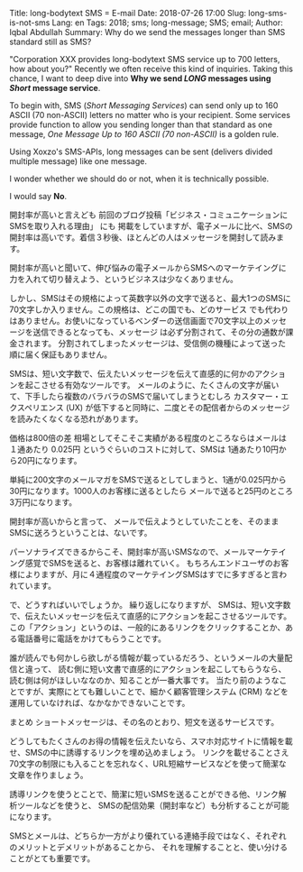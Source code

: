 Title: long-bodytext SMS = E-mail 
Date: 2018-07-26 17:00 
Slug: long-sms-is-not-sms 
Lang: en 
Tags: 2018; sms; long-message; SMS; email; 
Author: Iqbal Abdullah 
Summary: Why do we send the messages longer than SMS standard still as SMS?


"Corporation XXX provides long-bodytext SMS service up to 700 letters, how about you?"
Recently we often receive this kind of inquiries.
Taking this chance, I want to deep dive into **Why we send _LONG_ messages using _Short_ message service**.

To begin with, SMS (_Short Messaging Services_) can send only up to 160 ASCII (70 non-ASCII) letters no matter who is your recipient.
Some services provide function to allow you sending longer than that standard as one message, 
_One Message Up to 160 ASCII (70 non-ASCII)_ is a golden rule.

Using Xoxzo's SMS-APIs, long messages can be sent (delivers divided multiple message) like one message.

I wonder whether we should do or not, when it is technically possible.

I would say **No**.

開封率が高いと言えども
前回のブログ投稿「ビジネス・コミュニケーションにSMSを取り入れる理由」 にも
掲載をしていますが、電子メールに比べ、SMSの開封率は高いです。着信３秒後、ほとんどの人はメッセージを開封して読みます。

開封率が高いと聞いて、伸び悩みの電子メールからSMSへのマーケテイングに力を入れて切り替えよう、というビジネスは少なくありません。

しかし、SMSはその規格によって英数字以外の文字で送ると、最大1つのSMSに70文字しか入りません。この規格は、どこの国でも、どのサービス でも代わりはありません。お使いになっているベンダーの送信画面で70文字以上のメッセージを送信できるとなっても、メッセージ は必ず分割されて、その分の通数が課金されます。 分割されてしまったメッセージは、受信側の機種によって送った順に届く保証もありません。

SMSは、短い文字数で、伝えたいメッセージを伝えて直感的に何かのアクションを起こさせる有効なツールです。 メールのように、たくさんの文字が届いて、下手したら複数のバラバラのSMSで届いてしまうとむしろ カスタマー・エクスペリエンス (UX) が低下すると同時に、二度とその配信者からのメッセージを読みたくなくなる恐れがあります。

価格は800倍の差
相場としてそこそこ実績がある程度のところならはメールは１通あたり 0.025円 というぐらいのコストに対して、SMSは 1通あたり10円から20円になります。

単純に200文字のメールマガをSMSで送るとしてしまうと、1通が0.025円から30円になります。1000人のお客様に送るとしたら メールで送ると25円のところ3万円になります。

開封率が高いからと言って、 メールで伝えようとしていたことを、そのままSMSに送ろうということは、ないです。

パーソナライズできるからこそ、開封率が高いSMSなので、メールマーケテイング感覚でSMSを送ると、お客様は離れていく。 もちろんエンドユーザのお客様によりますが、月に４通程度のマーケテイングSMSはすでに多すぎると言われています。

で、どうすればいいでしょうか。
繰り返しになりますが、 SMSは、短い文字数で、伝えたいメッセージを伝えて直感的にアクションを起こさせるツールです。 この「アクション」というのは、一般的にあるリンクをクリックすることか、ある電話番号に電話をかけてもらうことです。

誰が読んでも何かしら欲しがる情報が載っているだろう、というメールの大量配信と違って、 読む側に短い文書で直感的にアクションを起こしてもらうなら、読む側は何がほしいななのか、知ることが一番大事です。 当たり前のようなことですが、実際にとても難しいことで、細かく顧客管理システム (CRM) などを運用していなければ、なかなかできないことです。

まとめ
ショートメッセージは、その名のとおり、短文を送るサービスです。

どうしてもたくさんのお得の情報を伝えたいなら、スマホ対応サイトに情報を載せ、SMSの中に誘導するリンクを埋め込めましょう。 リンクを載せることさえ70文字の制限にも入ることを忘れなく、URL短縮サービスなどを使って簡潔な文章を作りましょう。

誘導リンクを使うとことで、簡潔に短いSMSを送ることができる他、リンク解析ツールなどを使うと、 SMSの配信効果（開封率など）も分析することが可能になります。

SMSとメールは、どちらか一方がより優れている連絡手段ではなく、それぞれのメリットとデメリットがあることから、 それを理解することと、使い分けることがとても重要です。
